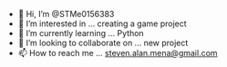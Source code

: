 - 👋 Hi, I’m @STMe0156383
- 👀 I’m interested in ... creating a game project
- 🌱 I’m currently learning ... Python
- 💞️ I’m looking to collaborate on ... new project
- 📫 How to reach me ... steven.alan.mena@gmail.com

<!---
STMe0156383/STMe0156383 is a ✨ special ✨ repository because its `README.md` (this file) appears on your GitHub profile.
You can click the Preview link to take a look at your changes.
--->
